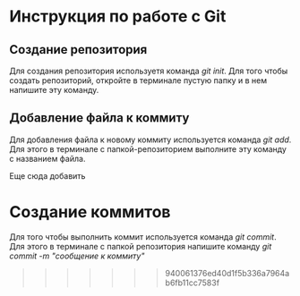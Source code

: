 # Инструкция по работе с Git

## Создание репозитория
Для создания репозитория используетя команда *git init*. Для того чтобы создать репозиторий, откройте в терминале пустую папку и в нем напишите эту команду.


## Добавление файла к коммиту
Для добавления файла к новому коммиту используется команда *git add*. Для этого в терминале с папкой-репозиторием выполните эту команду с названием файла.

Еще сюда добавить









# Создание коммитов
Для того чтобы выполнить коммит используется команда *git commit*. Для этого в терминале с папкой репозитория напишите команду *git commit -m "сообщение к коммиту"*
>>>>>>> 940061376ed40d1f5b336a7964ab6fb11cc7583f
